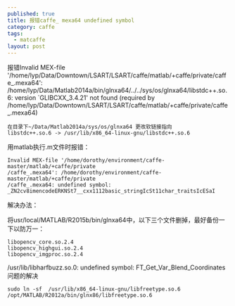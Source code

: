 ```yaml
---
published: true
title: 报错caffe_ mexa64 undefined symbol
category: caffe
tags: 
  - matcaffe
layout: post
---
```


报错Invalid MEX-file
'/home/lyp/Data/Downtown/LSART/LSART/caffe/matlab/+caffe/private/caffe_.mexa64':
/home/lyp/Data/Matlab2014a/bin/glnxa64/../../sys/os/glnxa64/libstdc++.so.6:
version `GLIBCXX_3.4.21' not found (required by
/home/lyp/Data/Downtown/LSART/LSART/caffe/matlab/+caffe/private/caffe_.mexa64)

```
在目录下~/Data/Matlab2014a/sys/os/glnxa64 更改软链接指向
libstdc++.so.6 -> /usr/lib/x86_64-linux-gnu/libstdc++.so.6

```

用matlab执行.m文件时报错：

```
Invalid MEX-file '/home/dorothy/environment/caffe-master/matlab/+caffe/private
/caffe_.mexa64': /home/dorothy/environment/caffe-master/matlab/+caffe/private
/caffe_.mexa64: undefined symbol: 
_ZN2cv8imencodeERKNSt7__cxx1112basic_stringIcSt11char_traitsIcESaI
```

解决办法：

将usr/local/MATLAB/R2015b/bin/glnxa64中，以下三个文件删掉，最好备份一下以防万一：

```
libopencv_core.so.2.4
libopencv_highgui.so.2.4
libopencv_imgproc.so.2.4
```


/usr/lib/libharfbuzz.so.0: undefined symbol: FT_Get_Var_Blend_Coordinates问题的解决
```
sudo ln -sf  /usr/lib/x86_64-linux-gnu/libfreetype.so.6 /opt/MATLAB/R2012a/bin/glnx86/libfreetype.so.6
```



